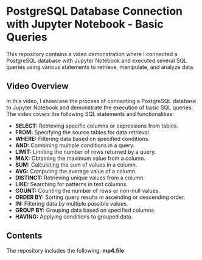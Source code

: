 # PostgreSQL Database Connection with Jupyter Notebook - Basic Queries

This repository contains a video demonstration where I connected a PostgreSQL database with Jupyter Notebook and executed several SQL queries using various statements to retrieve, manipulate, and analyze data.

## Video Overview

In this video, I showcase the process of connecting a PostgreSQL database to Jupyter Notebook and demonstrate the execution of basic SQL queries. The video covers the following SQL statements and functionalities:

- **SELECT:** Retrieving specific columns or expressions from tables.
- **FROM:** Specifying the source tables for data retrieval.
- **WHERE:** Filtering data based on specified conditions.
- **AND:** Combining multiple conditions in a query.
- **LIMIT:** Limiting the number of rows returned by a query.
- **MAX:** Obtaining the maximum value from a column.
- **SUM:** Calculating the sum of values in a column.
- **AVG:** Computing the average value of a column.
- **DISTINCT:** Retrieving unique values from a column.
- **LIKE:** Searching for patterns in text columns.
- **COUNT:** Counting the number of rows or non-null values.
- **ORDER BY:** Sorting query results in ascending or descending order.
- **IN:** Filtering data by multiple possible values.
- **GROUP BY:** Grouping data based on specified columns.
- **HAVING:** Applying conditions to grouped data.

## Contents

The repository includes the following:
  **mp4.file**




